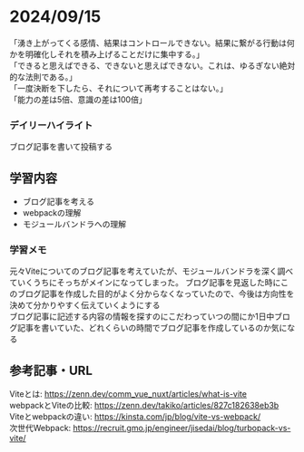 # 2024/09/15
「湧き上がってくる感情、結果はコントロールできない。結果に繋がる行動は何かを明確化しそれを積み上げることだけに集中する。」  
「できると思えばできる、できないと思えばできない。これは、ゆるぎない絶対的な法則である。」  
「一度決断を下したら、それについて再考することはない。」  
「能力の差は5倍、意識の差は100倍」  

### デイリーハイライト
ブログ記事を書いて投稿する

## 学習内容
- ブログ記事を考える
- webpackの理解
- モジュールバンドラへの理解

### 学習メモ
元々Viteについてのブログ記事を考えていたが、モジュールバンドラを深く調べていくうちにそっちがメインになってしまった。
ブログ記事を見返した時にこのブログ記事を作成した目的がよく分からなくなっていたので、今後は方向性を決めて分かりやすく伝えていくようにする  
ブログ記事に記述する内容の情報を探すのにこだわっていつの間にか1日中ブログ記事を書いていた、どれくらいの時間でブログ記事を作成しているのか気になる  

## 参考記事・URL
Viteとは: https://zenn.dev/comm_vue_nuxt/articles/what-is-vite  
webpackとViteの比較: https://zenn.dev/takiko/articles/827c182638eb3b  
Viteとwebpackの違い: https://kinsta.com/jp/blog/vite-vs-webpack/  
次世代Webpack: https://recruit.gmo.jp/engineer/jisedai/blog/turbopack-vs-vite/  